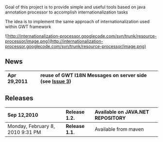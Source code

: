 Goal of this project is to provide simple and useful tools based on java annotation processor to accomplish internationalization tasks

The idea is to implement the same approach of internationalization used within GWT framework


![http://internationalization-processor.googlecode.com/svn/trunk/resource-processor/image.png](http://internationalization-processor.googlecode.com/svn/trunk/resource-processor/image.png)

## News ##

|Apr 29,2011 |  reuse of GWT I18N Messages on server side (see [Issue 3](https://code.google.com/p/internationalization-processor/issues/detail?id=3)) |
|:-----------|:----------------------------------------------------------------------------------------------------------------------------------------|

## Releases ##

|Sep 12,2010 | **Release 1.2**. | Available on  **JAVA.NET REPOSITORY** |
|:-----------|:-----------------|:--------------------------------------|
|Monday, February 8, 2010 9:31 PM | **Release 1.1**. | Available from maven |